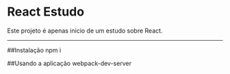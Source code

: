 # React Estudo
Este projeto é apenas inicio de um estudo sobre React.

***

##Instalação
npm i

##Usando a aplicação
webpack-dev-server
